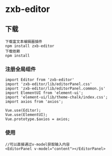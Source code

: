 <!--
 * @Author: wangtengteng
 * @Date: 2020-10-29 18:04:07
 * @LastEditTime: 2020-11-16 18:16:08
 * @FillPath: Do not edit
-->

# zxb-editor

## 下载

```
下载富文本编辑器插件
npm install zxb-editor
下载依赖
npm install
```

### 注册全局组件

```
import Editor from 'zxb-editor'
import 'zxb-editor/lib/editorPanel.css'
import 'zxb-editor/lib/editorPanel.common.js'
import ElementUI from 'element-ui';
import 'element-ui/lib/theme-chalk/index.css';
import axios from 'axios';

Vue.use(Editor);
Vue.use(ElementUI);
Vue.prototype.$axios = axios;
```

### 使用

```
//可以直接通过v-model获取输入内容
<EditorPanel v-model="content"></EditorPanel>
```
